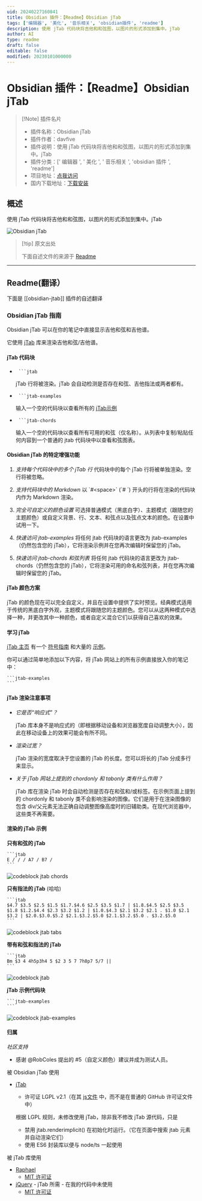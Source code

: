 ```yaml
---
uid: 20240227160841
title: Obsidian 插件：【Readme】Obsidian jTab
tags: ['编辑器', '美化', '音乐相关', 'obsidian插件', 'readme']
description: 使用 jTab 代码块将吉他和和弦图，以图片的形式添加到集中。jTab
author: AI
type: readme
draft: false
editable: false
modified: 20230101000000
---
```


# Obsidian 插件：【Readme】Obsidian jTab

> [!Note] 插件名片
> - 插件名称：Obsidian jTab
> - 插件作者：davfive
> - 插件说明：使用 jTab 代码块将吉他和和弦图，以图片的形式添加到集中。jTab
> - 插件分类：[' 编辑器 ', ' 美化 ', ' 音乐相关 ', 'obsidian 插件 ', 'readme']
> - 项目地址：[点我访问](https://github.com/davfive/obsidian-jtab)
> - 国内下载地址：[下载安装](https://pkmer.cn/products/plugin/pluginMarket/?obsidian-jtab)

## 概述

使用 jTab 代码块将吉他和和弦图，以图片的形式添加到集中。jTab

![Obsidian jTab](https://cdn.pkmer.cn/covers/obsidian-jtab.PNG!pkmer)

> [!tip] 原文出处
>
>下面自述文件的来源于 [Readme](https://ghproxy.net/https://raw.githubusercontent.com/davfive/obsidian-jtab/main/README.md)

---

## Readme(翻译）

下面是 [[obsidian-jtab]] 插件的自述翻译

### Obsidian jTab 指南

Obsidian jTab 可以在你的笔记中直接显示吉他和弦和吉他谱。

它使用 [jTab](https://jtab.tardate.com/) 库来渲染吉他和弦/吉他谱。

#### jTab 代码块

* ```` ```jtab````

  jTab 行将被渲染。jTab 会自动检测是否存在和弦、吉他指法或两者都有。

* ```` ```jtab-examples````

  输入一个空的代码块以查看所有的 [jTab示例](https://jtab.tardate.com/examples.htm)

* ```` ```jtab-chords````

  输入一个空的代码块以查看所有可用的和弦（仅名称）。从列表中复制/粘贴任何内容到一个普通的 jtab 代码块中以查看和弦图表。

#### Obsidian jTab 的特定增强功能

1. _支持每个代码块中的多个 jTab 行_
   代码块中的每个 jTab 行将被单独渲染。空行将被忽略。

2. _支持代码块中的 Markdown_
   以 \`#&lt;space&gt;\` (\`# \`) 开头的行将在渲染的代码块内作为 Markdown 渲染。

3. _完全可自定义的颜色设置_
   可选择普通模式（黑底白字）、主题模式（跟随您的主题颜色）或自定义背景、行、文本、和弦点以及弦点文本的颜色。在设置中试用一下。

4. _快速访问 jtab-examples_
   将任何 jtab 代码块的语言更改为 jtab-examples（仍然包含您的 jTab），它将渲染示例并在您再次编辑时保留您的 jTab。

5. _快速访问 jtab-chords 和弦列表_
   将任何 jtab 代码块的语言更改为 jtab-chords（仍然包含您的 jTab），它将渲染可用的命名和弦列表，并在您再次编辑时保留您的 jTab。

#### jTab 颜色方案

jTab 的颜色现在可以完全自定义，并且在设置中提供了实时预览。经典模式适用于传统的黑底白字外观，主题模式将跟随您的主题颜色。您可以从这两种模式中选择一种，并更改其中一种颜色，或者自定义混合它们以获得自己喜欢的效果。

#### 学习 jTab

[jTab 主页](https://jtab.tardate.com/) 有一个 [符号指南](https://jtab.tardate.com/index.htm#notation) 和大量的 [示例](https://jtab.tardate.com/examples.htm)。

你可以通过简单地添加以下内容，将 jTab 网站上的所有示例直接放入你的笔记中：

~~~~
```jtab-examples
```
~~~~

#### jTab 渲染注意事项

* _它是否“响应式”？_

  jTab 库本身不是响应式的（即根据移动设备和浏览器宽度自动调整大小），因此在移动设备上的效果可能会有所不同。

* _渲染过宽？_

  jTab 渲染的宽度取决于您设置的 jTab 的长度。您可以将长的 jTab 分成多行来显示。

* _关于 jTab 网站上提到的 chordonly 和 tabonly 类有什么作用？_

  jTab 库在渲染 jTab 时会自动检测是否存在和弦和/或标签。在示例页面上提到的 chordonly 和 tabonly 类不会影响渲染的图像。它们是用于在渲染图像的包含 div/父元素无法正确自动调整图像高度时的旧辅助类。在现代浏览器中，这些类不再需要。

#### 渲染的 jTab 示例

__只有和弦的 jTab__

~~~~
```jtab
E / / / A7 / B7 /
```
~~~~

![codeblock jtab chords](https://cdn.pkmer.cn/covers/obsidian-jtab_1_0.jpeg!pkmer)

__只有指法的 jTab__ (哈哈)

~~~~
```jtab
$4.7 $3.5 $2.5 $1.5 $1.7.$4.6 $2.5 $3.5 $1.7 | $1.8.$4.5 $2.5 $3.5 $1.8 $1.2.$4.4 $2.3 $3.2 $1.2 | $1.0.$4.3 $2.1 $3.2 $2.1 . $1.0 $2.1 $3.2 | $2.0.$3.0.$5.2 $2.1.$3.2.$5.0 $2.1.$3.2.$5.0 . $3.2.$5.0
```
~~~~

![codeblock jtab tabs](https://cdn.pkmer.cn/covers/obsidian-jtab_1_1.jpeg!pkmer)

__带有和弦和指法的 jTab__

~~~~
```jtab
Bm $3 4 4h5p3h4 5 $2 3 5 7 7h8p7 5/7 ||
```
~~~~

![codeblock jtab](https://cdn.pkmer.cn/covers/obsidian-jtab_1_2.jpeg!pkmer)

__jTab 示例代码块__

~~~~
```jtab-examples
```
~~~~

![codeblock jtab-examples](https://cdn.pkmer.cn/covers/obsidian-jtab_1_3.jpeg!pkmer)

#### 归属

_社区支持_

* 感谢 @RobColes 提出的 #5（自定义颜色）建议并成为测试人员。

被 Obsidian jTab 使用

* [jTab](https://jtab.tardate.com/)
  * 许可证 LGPL v2.1（在其 [js文件](https://github.com/tardate/jtab/blob/master/javascripts/jtab.js) 中，而不是在普通的 GitHub 许可证文件中）

  根据 LGPL 规则，未修改使用 jTab，除非我不修改 jTab 源代码，只是

  * 禁用 jtab.renderimplicit() 在初始化时运行。（它在页面中搜索 jtab 元素并自动渲染它们）
  * 使用 ES6 封装库以便与 node/ts 一起使用

被 jTab 库使用

* [Raphael](https://github.com/DmitryBaranovskiy/raphael)
  * [MIT 许可证](https://github.com/DmitryBaranovskiy/raphael/blob/master/license.txt)
* [jQuery](https://jquery.com/) - jTab 所需 - 在我的代码中未使用
  * [MIT 许可证](https://github.com/jquery/jquery/blob/main/LICENSE.txt)
